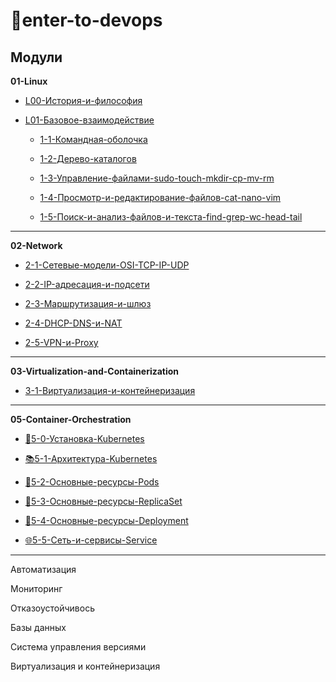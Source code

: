 # :rocket:enter-to-devops

## Модули

**01-Linux**

- [L00-История-и-философия](https://github.com/mistermedved01/enter-to-devops/blob/master/01-Linux/L00-%D0%98%D1%81%D1%82%D0%BE%D1%80%D0%B8%D1%8F-%D0%B8-%D1%84%D0%B8%D0%BB%D0%BE%D1%81%D0%BE%D1%84%D0%B8%D1%8F.md)

- [L01-Базовое-взаимодействие](https://github.com/mistermedved01/enter-to-devops/tree/master/01-Linux/L01-%D0%91%D0%B0%D0%B7%D0%BE%D0%B2%D0%BE%D0%B5-%D0%B2%D0%B7%D0%B0%D0%B8%D0%BC%D0%BE%D0%B4%D0%B5%D0%B9%D1%81%D1%82%D0%B2%D0%B8%D0%B5)

  - [1-1-Командная-оболочка](https://github.com/mistermedved01/enter-to-devops/blob/master/01-Linux/L01-%D0%91%D0%B0%D0%B7%D0%BE%D0%B2%D0%BE%D0%B5-%D0%B2%D0%B7%D0%B0%D0%B8%D0%BC%D0%BE%D0%B4%D0%B5%D0%B9%D1%81%D1%82%D0%B2%D0%B8%D0%B5/1-1-%D0%9A%D0%BE%D0%BC%D0%B0%D0%BD%D0%B4%D0%BD%D0%B0%D1%8F-%D0%BE%D0%B1%D0%BE%D0%BB%D0%BE%D1%87%D0%BA%D0%B0.md)

  - [1-2-Дерево-каталогов](https://github.com/mistermedved01/enter-to-devops/blob/master/01-Linux/L01-%D0%91%D0%B0%D0%B7%D0%BE%D0%B2%D0%BE%D0%B5-%D0%B2%D0%B7%D0%B0%D0%B8%D0%BC%D0%BE%D0%B4%D0%B5%D0%B9%D1%81%D1%82%D0%B2%D0%B8%D0%B5/1-2-%D0%94%D0%B5%D1%80%D0%B5%D0%B2%D0%BE-%D0%BA%D0%B0%D1%82%D0%B0%D0%BB%D0%BE%D0%B3%D0%BE%D0%B2.md)

  - [1-3-Управление-файлами-sudo-touch-mkdir-cp-mv-rm](https://github.com/mistermedved01/enter-to-devops/blob/master/01-Linux/L01-%D0%91%D0%B0%D0%B7%D0%BE%D0%B2%D0%BE%D0%B5-%D0%B2%D0%B7%D0%B0%D0%B8%D0%BC%D0%BE%D0%B4%D0%B5%D0%B9%D1%81%D1%82%D0%B2%D0%B8%D0%B5/1-3-%D0%A3%D0%BF%D1%80%D0%B0%D0%B2%D0%BB%D0%B5%D0%BD%D0%B8%D0%B5-%D1%84%D0%B0%D0%B9%D0%BB%D0%B0%D0%BC%D0%B8-sudo-touch-mkdir-cp-mv-rm.md)

  - [1-4-Просмотр-и-редактирование-файлов-cat-nano-vim](https://github.com/mistermedved01/enter-to-devops/blob/master/01-Linux/L01-%D0%91%D0%B0%D0%B7%D0%BE%D0%B2%D0%BE%D0%B5-%D0%B2%D0%B7%D0%B0%D0%B8%D0%BC%D0%BE%D0%B4%D0%B5%D0%B9%D1%81%D1%82%D0%B2%D0%B8%D0%B5/1-4-%D0%9F%D1%80%D0%BE%D1%81%D0%BC%D0%BE%D1%82%D1%80-%D0%B8-%D1%80%D0%B5%D0%B4%D0%B0%D0%BA%D1%82%D0%B8%D1%80%D0%BE%D0%B2%D0%B0%D0%BD%D0%B8%D0%B5-%D1%84%D0%B0%D0%B9%D0%BB%D0%BE%D0%B2-cat-nano-vim.md)

  - [1-5-Поиск-и-анализ-файлов-и-текста-find-grep-wc-head-tail](https://github.com/mistermedved01/enter-to-devops/blob/master/01-Linux/L01-%D0%91%D0%B0%D0%B7%D0%BE%D0%B2%D0%BE%D0%B5-%D0%B2%D0%B7%D0%B0%D0%B8%D0%BC%D0%BE%D0%B4%D0%B5%D0%B9%D1%81%D1%82%D0%B2%D0%B8%D0%B5/1-5-%D0%9F%D0%BE%D0%B8%D1%81%D0%BA-%D0%B8-%D0%B0%D0%BD%D0%B0%D0%BB%D0%B8%D0%B7-%D1%84%D0%B0%D0%B9%D0%BB%D0%BE%D0%B2-%D0%B8-%D1%82%D0%B5%D0%BA%D1%81%D1%82%D0%B0-find-grep-wc-head-tail.md)

---

**02-Network**

- [2-1-Сетевые-модели-OSI-TCP-IP-UDP](https://github.com/mistermedved01/enter-to-devops/blob/master/02-Network/2-1-%D0%A1%D0%B5%D1%82%D0%B5%D0%B2%D1%8B%D0%B5-%D0%BC%D0%BE%D0%B4%D0%B5%D0%BB%D0%B8-OSI-TCP-IP-UDP.md)

- [2-2-IP-адресация-и-подсети](https://github.com/mistermedved01/enter-to-devops/blob/master/02-Network/2-2-IP-%D0%B0%D0%B4%D1%80%D0%B5%D1%81%D0%B0%D1%86%D0%B8%D1%8F-%D0%B8-%D0%BF%D0%BE%D0%B4%D1%81%D0%B5%D1%82%D0%B8.md)

- [2-3-Маршрутизация-и-шлюз](https://github.com/mistermedved01/enter-to-devops/blob/master/02-Network/2-3-%D0%9C%D0%B0%D1%80%D1%88%D1%80%D1%83%D1%82%D0%B8%D0%B7%D0%B0%D1%86%D0%B8%D1%8F-%D0%B8-%D1%88%D0%BB%D1%8E%D0%B7.md)

- [2-4-DHCP-DNS-и-NAT](https://github.com/mistermedved01/enter-to-devops/blob/master/02-Network/2-4-DHCP-DNS-%D0%B8-NAT.md)

- [2-5-VPN-и-Proxy](https://github.com/mistermedved01/enter-to-devops/blob/master/02-Network/2-5-VPN-%D0%B8-Proxy.md)

---

**03-Virtualization-and-Containerization**

- [3-1-Виртуализация-и-контейнеризация](https://github.com/mistermedved01/enter-to-devops/blob/master/03-Virtualization-and-Containerization/3-1-%D0%92%D0%B8%D1%80%D1%82%D1%83%D0%B0%D0%BB%D0%B8%D0%B7%D0%B0%D1%86%D0%B8%D1%8F-%D0%B8-%D0%BA%D0%BE%D0%BD%D1%82%D0%B5%D0%B9%D0%BD%D0%B5%D1%80%D0%B8%D0%B7%D0%B0%D1%86%D0%B8%D1%8F.md)

---

**05-Container-Orchestration**

- [🔨5-0-Установка-Kubernetes](https://github.com/mistermedved01/enter-to-devops/blob/master/05-Container-Orchestration/5-0-%D0%A3%D1%81%D1%82%D0%B0%D0%BD%D0%BE%D0%B2%D0%BA%D0%B0-Kubernetes.md)

- [📚5-1-Архитектура-Kubernetes](https://github.com/mistermedved01/enter-to-devops/blob/master/05-Container-Orchestration/5-1-%D0%90%D1%80%D1%85%D0%B8%D1%82%D0%B5%D0%BA%D1%82%D1%83%D1%80%D0%B0-Kubernetes.md)

- [🌱5-2-Основные-ресурсы-Pods](https://github.com/mistermedved01/enter-to-devops/blob/master/05-Container-Orchestration/5-2-%D0%9E%D1%81%D0%BD%D0%BE%D0%B2%D0%BD%D1%8B%D0%B5-%D1%80%D0%B5%D1%81%D1%83%D1%80%D1%81%D1%8B-Pods.md)

- [🔹5-3-Основные-ресурсы-ReplicaSet](https://github.com/mistermedved01/enter-to-devops/blob/master/05-Container-Orchestration/5-3-%D0%9E%D1%81%D0%BD%D0%BE%D0%B2%D0%BD%D1%8B%D0%B5-%D1%80%D0%B5%D1%81%D1%83%D1%80%D1%81%D1%8B-ReplicaSet.md)

- [🚀5-4-Основные-ресурсы-Deployment](https://github.com/mistermedved01/enter-to-devops/blob/master/05-Container-Orchestration/5-4-%D0%9E%D1%81%D0%BD%D0%BE%D0%B2%D0%BD%D1%8B%D0%B5-%D1%80%D0%B5%D1%81%D1%83%D1%80%D1%81%D1%8B-Deployments.md)

- [🌐5-5-Сеть-и-сервисы-Service](https://github.com/mistermedved01/enter-to-devops/blob/master/05-Container-Orchestration/5-5-%D0%A1%D0%B5%D1%82%D1%8C-%D0%B8-%D1%81%D0%B5%D1%80%D0%B2%D0%B8%D1%81%D1%8B-Service.md)

---

Автоматизация

Мониторинг

Отказоустойчивось

Базы данных

Система управления версиями

Виртуализация и контейнеризация